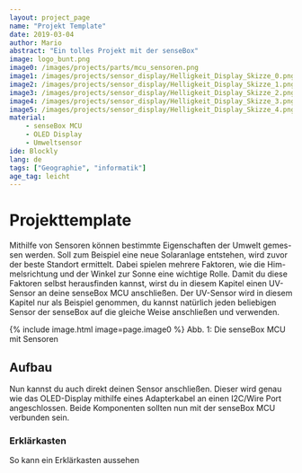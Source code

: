 ```yaml
---
layout: project_page
name: "Projekt Template"
date: 2019-03-04
author: Mario
abstract: "Ein tolles Projekt mit der senseBox"
image: logo_bunt.png
image0: /images/projects/parts/mcu_sensoren.png
image1: /images/projects/sensor_display/Helligkeit_Display_Skizze_0.png
image2: /images/projects/sensor_display/Helligkeit_Display_Skizze_1.png
image3: /images/projects/sensor_display/Helligkeit_Display_Skizze_2.png
image4: /images/projects/sensor_display/Helligkeit_Display_Skizze_3.png
image5: /images/projects/sensor_display/Helligkeit_Display_Skizze_4.png
material:
    - senseBox MCU
    - OLED Display
    - Umweltsensor
ide: Blockly    
lang: de
tags: ["Geographie", "informatik"]
age_tag: leicht
---
```

# Projekttemplate
Mithilfe von Sensoren können bestimmte Eigenschaften der Umwelt gemes-sen werden. Soll zum Beispiel eine neue Solaranlage entstehen, wird zuvor der beste Standort ermittelt. Dabei spielen mehrere Faktoren, wie die Him-melsrichtung und der Winkel zur Sonne eine wichtige Rolle. Damit du diese Faktoren selbst herausfinden kannst, wirst du in diesem Kapitel einen UV-Sensor an deine senseBox MCU anschließen. Der UV-Sensor wird in diesem Kapitel nur als Beispiel genommen, du kannst natürlich jeden beliebigen Sensor der senseBox auf die gleiche Weise anschließen und verwenden. 

{% include image.html image=page.image0 %}
Abb. 1: 	Die senseBox MCU mit Sensoren 

## Aufbau


Nun kannst du auch direkt deinen Sensor anschließen. Dieser wird genau wie das OLED-Display mithilfe eines Adapterkabel an einen I2C/Wire Port angeschlossen. Beide Komponenten sollten nun mit der senseBox MCU verbunden sein. 

<div class="panel panel-info">
  <div class="panel-heading">
    <h3 class="panel-title">Erklärkasten</h3>
  </div>
  <div class="panel-body">
So kann ein Erklärkasten aussehen
  </div>
</div>


